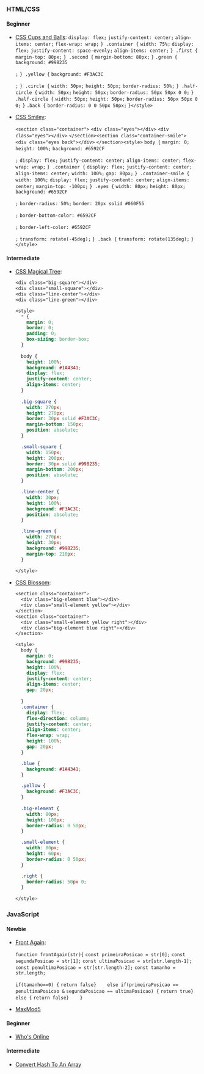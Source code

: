 ### HTML/CSS

#### Beginner

- [CSS Cups and Balls](https://github.com/Laboratoria/SAP008-gym/blob/main/session-13/exercises/css-cups-and-balls/README.md): 
    `display: flex;`
    `justify-content: center;`
    `align-items: center;`
    `flex-wrap: wrap;`
   `} .container {`
    `width: 75%;`
    `display: flex;`
    `justify-content: space-evenly;`
    `align-items: center;`
   `} .first {`
    `margin-top: 80px;`
   `} .second {`
    `margin-bottom: 80px;`
   `}`
   `.green {`
    `background: #998235`

  `;`
   `} .yellow {`
    `background: #F3AC3C`

  `;`
   `} .circle {`
    `width: 50px;`
    `height: 50px;`
    `border-radius: 50%;`
   `} .half-circle {`
    `width: 50px;`
    `height: 50px;`
    `border-radius: 50px 50px 0 0;`
   `} .half-circle {`
    `width: 50px;`
    `height: 50px;`
    `border-radius: 50px 50px 0 0;`
   `}`
   `.back {`
    `border-radius: 0 0 50px 50px;`
   `}</style>`

  

- [CSS Smiley](https://github.com/Laboratoria/SAP008-gym/blob/main/session-13/exercises/css-smiley/README.md):

  `<section class="container">`
   `<div class="eyes"></div>`
   `<div class="eyes"></div>`
  `</section><section class="container-smile">`
   `<div class="eyes back"></div>`
  `</section><style>`
   `body {`
    `margin: 0;`
    `height: 100%;`
    `background: #6592CF`

  `;`
    `display: flex;`
    `justify-content: center;`
    `align-items: center;`
    `flex-wrap: wrap;`
   `} .container {`
    `display: flex;`
    `justify-content: center;`
    `align-items: center;`
    `width: 100%;`
    `gap: 80px;`
   `} .container-smile {`
    `width: 100%;`
    `display: flex;`
    `justify-content: center;`
    `align-items: center;`
    `margin-top: -100px;`
   `} .eyes {`
    `width: 80px;`
    `height: 80px;`
    `background: #6592CF`

  `;`
    `border-radius: 50%;`
    `border: 20px solid #060F55`

  `;`
    `border-bottom-color: #6592CF`

  `;`
    `border-left-color: #6592CF`

  `;`
    `transform: rotate(-45deg);`
   `} .back {`
    `transform: rotate(135deg);`
   `}`
  `</style>`

#### Intermediate

- [CSS Magical Tree](https://github.com/Laboratoria/SAP008-gym/blob/main/session-13/exercises/css-magical-tree/README.md):

  ```css
  <div class="big-square"></div>
  <div class="small-square"></div>
  <div class="line-center"></div>
  <div class="line-green"></div>
  
  <style>
    * {
      margin: 0;
      border: 0;
      padding: 0;
      box-sizing: border-box;
    }
    
    body {    
      height: 100%;
      background: #1A4341;    
      display: flex;
      justify-content: center;
      align-items: center;
    }
    
    .big-square {
      width: 270px;
      height: 270px;    
      border: 30px solid #F3AC3C;
      margin-bottom: 150px;
      position: absolute;
    }
  
    .small-square {
      width: 150px;
      height: 200px;    
      border: 30px solid #998235;
      margin-bottom: 200px;      
      position: absolute;
    }
  
    .line-center {
      width: 30px;
      height: 100%; 
      background: #F3AC3C;
      position: absolute;
    }
  
    .line-green {
      width: 270px;
      height: 30px;  
      background: #998235;  
      margin-top: 210px;        
    }
    
  </style>
  ```

- [CSS Blossom](https://github.com/Laboratoria/SAP008-gym/blob/main/session-13/exercises/css-blossom/README.md):

  ```css
  <section class="container">
    <div class="big-element blue"></div>
    <div class="small-element yellow"></div>  
  </section>
  <section class="container">
    <div class="small-element yellow right"></div>
    <div class="big-element blue right"></div>   
  </section>
  
  <style>
    body {
      margin: 0;
      background: #998235;
      height: 100%;
      display: flex;
      justify-content: center;
      align-items: center;
      gap: 20px;
      
    }
    .container {    
      display: flex;
      flex-direction: column;
      justify-content: center;
      align-items: center;
      flex-wrap: wrap;    
      height: 100%;
      gap: 20px;    
    }
  
    .blue {
      background: #1A4341;
    }
  
    .yellow {
      background: #F3AC3C;
    }
    
    .big-element {
      width: 80px;
      height: 100px;    
      border-radius: 0 50px;
    }
  
    .small-element {
      width: 80px;
      height: 60px;    
      border-radius: 0 50px;
    }
  
    .right {
      border-radius: 50px 0;    
    }
    
  </style>
  ```

### JavaScript

#### Newbie

- [Front Again](https://github.com/Laboratoria/SAP008-gym/blob/main/session-13/exercises/front-again/README.md):

  `function frontAgain(str){`
    `const primeiraPosicao = str[0];`
    `const segundaPosicao = str[1];`
    `const ultimaPosicao = str[str.length-1];`
    `const penultimaPosicao = str[str.length-2];`
    `const tamanho = str.length;`

    `if(tamanho==0) {`
    `return false}   
    else if(primeiraPosicao == penultimaPosicao &`
       `segundaPosicao == ultimaPosicao) {`
    `return true}`
    `else {`
    `return false}   
  }`

- [MaxMod5](https://github.com/Laboratoria/SAP008-gym/blob/main/session-13/exercises/max-mod-5/README.md)

#### Beginner

- [Who's Online](https://github.com/Laboratoria/SAP008-gym/blob/main/session-13/exercises/who-is-online/README.md)

#### Intermediate

- [Convert Hash To An Array](https://github.com/Laboratoria/SAP008-gym/blob/main/session-13/exercises/convert-hash-to-an-array/README.md)